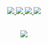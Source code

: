 <p align="center">
<a href="https://adamgate.github.io" target="_blank">
    <img src="https://img.shields.io/badge/Website-adamgate.github.io-blue?style=for-the-badge">
</a>  
<a href="https://adamgate.github.io/assets/resume.pdf" target="_blank">
    <img src="https://img.shields.io/badge/Resume-PDF-yellow?style=for-the-badge">
</a>  
<a href="https://www.linkedin.com/in/adam-applegate/" target="_blank">
    <img src="https://img.shields.io/badge/-Linkedin-blue?style=for-the-badge&logo=linkedin">
</a>
<a href="mailto:applegateadaml@gmail.com" target="_blank">
    <img src="https://img.shields.io/badge/-Email-yellow?style=for-the-badge&logo=gmail">
</a>

<br/> 
<br/> 
<br/> 

<!-- https://github.com/anuraghazra/github-readme-stats -->
<!-- <a href="https://github.com/adamgate">
  <img align="center" src="https://github-readme-stats.vercel.app/api?username=adamgate&show_icons=true&theme=gruvbox&rank_icon=github" />
</a> -->
<a href="https://github.com/adamgate">
  <img align="center" src="https://github-readme-stats.vercel.app/api/top-langs/?username=adamgate&layout=compact&theme=gruvbox&hide=c&bg_color=00000000" />
</a>
